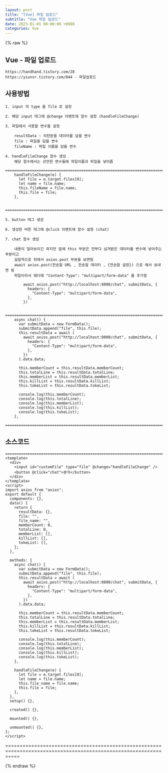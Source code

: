 ```yaml
---  
layout: post  
title: "[Vue] 파일 업로드"  
subtitle: "Vue 파일 업로드"  
date: 2023-01-01 00:00:00 +0900  
categories: Vue  
---  
```

{% raw %}  
## Vue - 파일 업로드  
  
	https://handhand.tistory.com/28  
	https://yiunsr.tistory.com/844 - 파일업로드  
## 사용방법  
  
	1. input 의 type 을 file 로 설정  
  
	2. 해당 input 태그에 @change 이벤트에 함수 설정 (handleFileChange)  
  
	3. 파일에서 사용할 변수들 설정  
  
		resultData : 리턴받을 데이터를 담을 변수  
		file : 파일을 담을 변수  
		fileName : 파일 이름을 담을 변수  
  
	4. handleFileChange 함수 생성  
		해당 함수에서는 선언한 변수들에 파일이름과 파일을 넣어줌  
		=================================================================================================================  
		handleFileChange(e) {  
		  let file = e.target.files[0];  
		  let name = file.name;  
		  this.fileName = file.name;  
		  this.file = file;  
		},  
  
		=================================================================================================================  
  
	5. button 태그 생성  
  
	6. 생성한 버튼 태그에 @click 이벤트에 함수 설정 (chat)  
  
	7. chat 함수 생성  
  
		내용이 많아보이긴 하지만 밑에 this 부분은 전부다 넘겨받은 데이터를 변수에 넣어주는 부분이고  
		실질적으로 위에서 axios.post 부분을 보면됨  
		await axios.post(전송할 URL , 전송할 데이터 , {전송할 설정}) 으로 해서 보내면 됨  
		파일이라서 헤더에 "Content-Type": "multipart/form-data" 를 추가함  
  
			await axios.post("http://localhost:8000/chat", submitData, {  
			  headers: {  
				"Content-Type": "multipart/form-data",  
			  },  
			})  
  
		=================================================================================================================  
		async chat() {  
		  var submitData = new FormData();  
		  submitData.append("file", this.file);  
		  this.resultData = await (  
			await axios.post("http://localhost:8000/chat", submitData, {  
			  headers: {  
				"Content-Type": "multipart/form-data",  
			  },  
			})  
		  ).data.data;  
  
		  this.memberCount = this.resultData.memberCount;  
		  this.totalLine = this.resultData.totalLine;  
		  this.memberList = this.resultData.memberList;  
		  this.killList = this.resultData.killList;  
		  this.tokeList = this.resultData.tokeList;  
  
		  console.log(this.memberCount);  
		  console.log(this.totalLine);  
		  console.log(this.memberList);  
		  console.log(this.killList);  
		  console.log(this.tokeList);  
		},  
		=================================================================================================================  
  
## 소스코드  
  
	=================================================================================================================  
	<template>  
	  <div>  
		<input id="customFile" type="file" @change="handleFileChange" />  
		<button @click="chat">분석</button>  
	  </div>  
	</template>  
	<script>  
	import axios from "axios";  
	export default {  
	  components: {},  
	  data() {  
		return {  
		  resultData: {},  
		  file: "",  
		  file_name: "",  
		  memberCount: 0,  
		  totalLine: 0,  
		  memberList: [],  
		  killList: [],  
		  tokeList: [],  
		};  
	  },  
  
	  methods: {  
		async chat() {  
		  var submitData = new FormData();  
		  submitData.append("file", this.file);  
		  this.resultData = await (  
			await axios.post("http://localhost:8000/chat", submitData, {  
			  headers: {  
				"Content-Type": "multipart/form-data",  
			  },  
			})  
		  ).data.data;  
  
		  this.memberCount = this.resultData.memberCount;  
		  this.totalLine = this.resultData.totalLine;  
		  this.memberList = this.resultData.memberList;  
		  this.killList = this.resultData.killList;  
		  this.tokeList = this.resultData.tokeList;  
  
		  console.log(this.memberCount);  
		  console.log(this.totalLine);  
		  console.log(this.memberList);  
		  console.log(this.killList);  
		  console.log(this.tokeList);  
		},  
  
		handleFileChange(e) {  
		  let file = e.target.files[0];  
		  let name = file.name;  
		  this.file_name = file.name;  
		  this.file = file;  
		},  
	  },  
	  setup() {},  
  
	  created() {},  
  
	  mounted() {},  
  
	  unmounted() {},  
	};  
	</script>  
  
=================================================================================================================  
  
{% endraw %}